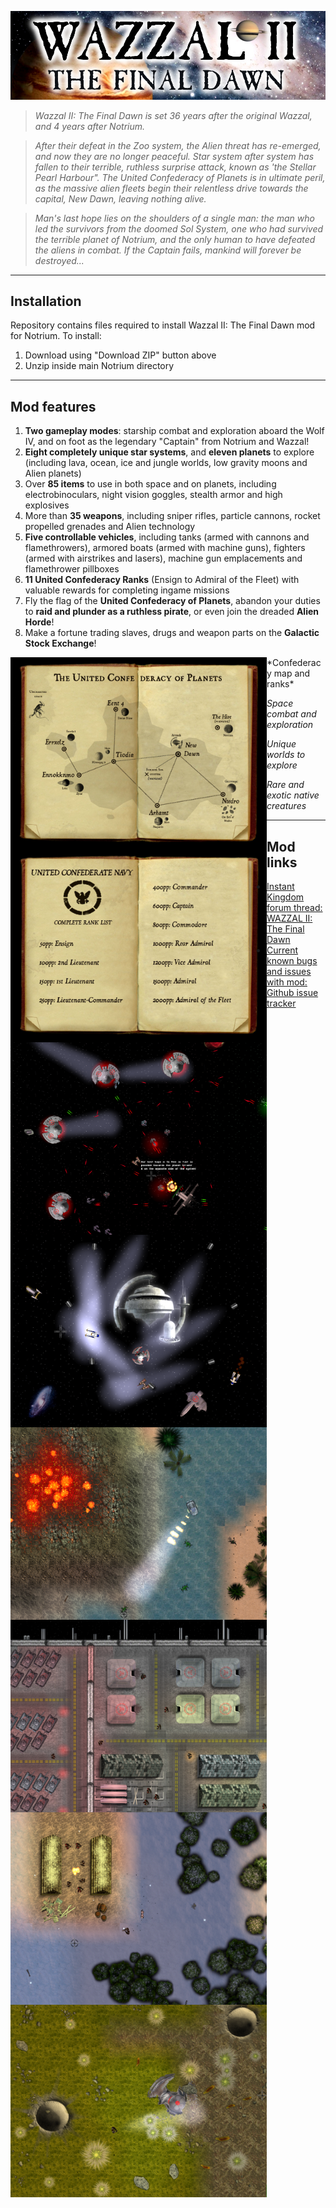![Wazzal II: The Final Dawn](https://github.com/zexlr8er/Wazzal_II/blob/master/textures/Wazzal%20II/Promotional/banner.jpg "Wazzal II: The Final Dawn")

> *Wazzal II: The Final Dawn is set 36 years after the original Wazzal, and 4 years after Notrium.* 

>*After their defeat in the Zoo system, the Alien threat has re-emerged, and now they are no longer peaceful. Star system after system has fallen to their terrible, ruthless surprise attack, known as 'the Stellar Pearl Harbour". The United Confederacy of Planets is in ultimate peril, as the massive alien fleets begin their relentless drive towards the capital, New Dawn, leaving nothing alive.*

>*Man's last hope lies on the shoulders of a single man: the man who led the survivors from the doomed Sol System, one who had survived the terrible planet of Notrium, and the only human to have defeated the aliens in combat. If the Captain fails, mankind will forever be destroyed...*

----
## Installation
Repository contains files required to install Wazzal II: The Final Dawn mod for Notrium. To install:

1. Download using "Download ZIP" button above
2. Unzip inside main Notrium directory

----
## Mod features

1. **Two gameplay modes**: starship combat and exploration aboard the Wolf IV, and on foot as the legendary "Captain" from Notrium and Wazzal!
2. **Eight completely unique star systems**, and **eleven planets** to explore (including lava, ocean, ice and jungle worlds, low gravity moons and Alien planets)
3. Over **85 items** to use in both space and on planets, including electrobinoculars, night vision goggles, stealth armor and high explosives
4. More than **35 weapons**, including sniper rifles, particle cannons, rocket propelled grenades and Alien technology
5. **Five controllable vehicles**, including tanks (armed with cannons and flamethrowers), armored boats (armed with machine guns), fighters (armed with airstrikes and lasers), machine gun emplacements and flamethrower pillboxes
6. **11 United Confederacy Ranks** (Ensign to Admiral of the Fleet) with valuable rewards for completing ingame missions
7. Fly the flag of the **United Confederacy of Planets**, abandon your duties to **raid and plunder as a ruthless pirate**, or even join the dreaded **Alien Horde**!
8. Make a fortune trading slaves, drugs and weapon parts on the **Galactic Stock Exchange**!

<img src="https://github.com/zexlr8er/Wazzal_II/blob/master/textures/Wazzal%20II/confed_map.jpg" align="left" height="308" width="410" >
<img src="https://github.com/zexlr8er/Wazzal_II/blob/master/textures/Wazzal%20II/book1.jpg" align="left" height="308" width="410" >
*Confederacy map and ranks*

<img src="https://github.com/zexlr8er/Wazzal_II/blob/master/textures/Wazzal%20II/Promotional/screenshot1.png" align="left" height="308" width="410" >
<img src="https://github.com/zexlr8er/Wazzal_II/blob/master/textures/Wazzal%20II/Promotional/screenshot2.png" align="left" height="308" width="410" >

*Space combat and exploration*

<img src="https://github.com/zexlr8er/Wazzal_II/blob/master/textures/Wazzal%20II/Promotional/screenshot3.png" align="left" height="308" width="410" >
<img src="https://github.com/zexlr8er/Wazzal_II/blob/master/textures/Wazzal%20II/Promotional/screenshot6.png" align="left" height="308" width="410" >

*Unique worlds to explore*

<img src="https://github.com/zexlr8er/Wazzal_II/blob/master/textures/Wazzal%20II/Promotional/screenshot5.png" align="left" height="308" width="410" >
<img src="https://github.com/zexlr8er/Wazzal_II/blob/master/textures/Wazzal%20II/Promotional/screenshot4.png" align="left" height="308" width="410" >

*Rare and exotic native creatures*


----
## Mod links
* [Instant Kingdom forum thread: WAZZAL II: The Final Dawn](http://www.instantkingdom.com/forum/viewtopic.php?t=823&start=0)
* [Current known bugs and issues with mod: Github issue tracker](https://github.com/zexlr8er/Wazzal_II/issues)
